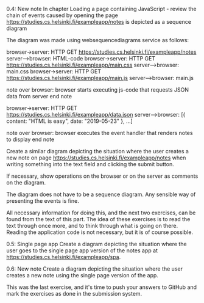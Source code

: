 0.4: New note
In chapter Loading a page containing JavaScript - review the chain of events caused by opening the page https://studies.cs.helsinki.fi/exampleapp/notes is depicted as a sequence diagram

The diagram was made using websequencediagrams service as follows:

browser->server: HTTP GET https://studies.cs.helsinki.fi/exampleapp/notes
server-->browser: HTML-code
browser->server: HTTP GET https://studies.cs.helsinki.fi/exampleapp/main.css
server-->browser: main.css
browser->server: HTTP GET https://studies.cs.helsinki.fi/exampleapp/main.js
server-->browser: main.js

note over browser:
browser starts executing js-code
that requests JSON data from server 
end note

browser->server: HTTP GET https://studies.cs.helsinki.fi/exampleapp/data.json
server-->browser: [{ content: "HTML is easy", date: "2019-05-23" }, ...]

note over browser:
browser executes the event handler
that renders notes to display
end note

Create a similar diagram depicting the situation where the user creates a new note on page https://studies.cs.helsinki.fi/exampleapp/notes when writing something into the text field and clicking the submit button.

If necessary, show operations on the browser or on the server as comments on the diagram.

The diagram does not have to be a sequence diagram. Any sensible way of presenting the events is fine.

All necessary information for doing this, and the next two exercises, can be found from the text of this part. The idea of these exercises is to read the text through once more, and to think through what is going on there. Reading the application code is not necessary, but it is of course possible.

0.5: Single page app
Create a diagram depicting the situation where the user goes to the single page app version of the notes app at https://studies.cs.helsinki.fi/exampleapp/spa.

0.6: New note
Create a diagram depicting the situation where the user creates a new note using the single page version of the app.

This was the last exercise, and it's time to push your answers to GitHub and mark the exercises as done in the submission system.